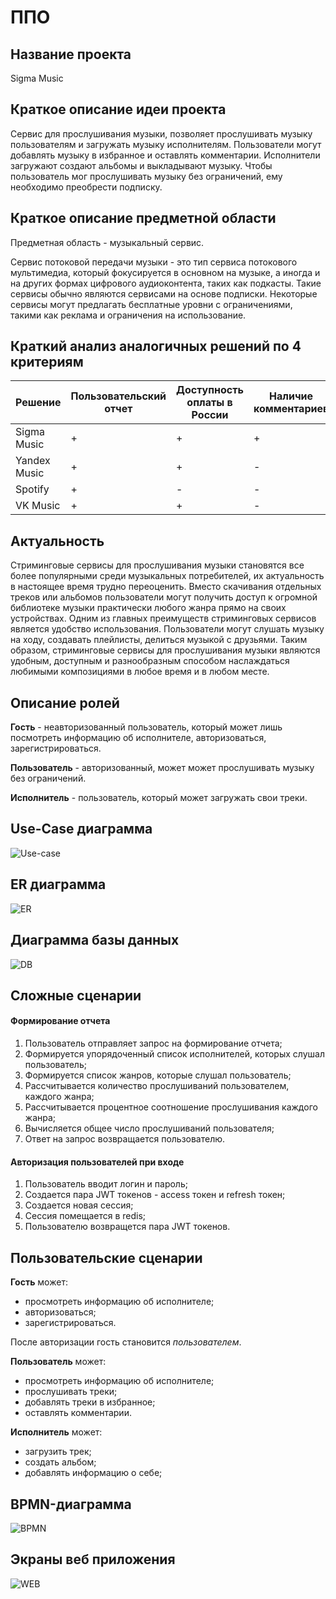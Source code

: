 # ППО

## Название проекта
Sigma Music

## Краткое описание идеи проекта
Сервис для прослушивания музыки, позволяет прослушивать музыку пользователям и загружать музыку исполнителям.
Пользователи могут добавлять музыку в избранное и оставлять комментарии. Исполнители загружают создают альбомы и выкладывают музыку.
Чтобы пользователь мог прослушивать музыку без ограничений, ему необходимо преобрести подписку.

## Краткое описание предметной области

Предметная область - музыкальный сервис.

Сервис потоковой передачи музыки - это тип сервиса потокового мультимедиа, который фокусируется в основном на музыке, а иногда и на других формах цифрового аудиоконтента, таких как подкасты.
Такие сервисы обычно являются сервисами на основе подписки.
Некоторые сервисы могут предлагать бесплатные уровни с ограничениями, такими как реклама и ограничения на использование.

## Краткий анализ аналогичных решений по 4 критериям

|Решение|Пользовательский отчет|Доступность оплаты в России|Наличие комментариев|
|---|---|---|---|
|Sigma Music|+|+|+|
|Yandex Music|+|+|-|
|Spotify|+|-|-|
|VK Music|+|+|-|

## Актуальность
Стриминговые сервисы для прослушивания музыки становятся все более популярными среди музыкальных потребителей, их актуальность в настоящее время трудно переоценить. Вместо скачивания отдельных треков или альбомов пользователи могут получить доступ к огромной библиотеке музыки практически любого жанра прямо на своих устройствах.
Одним из главных преимуществ стриминговых сервисов является удобство использования. Пользователи могут слушать музыку на ходу, создавать плейлисты, делиться музыкой с друзьями.
Таким образом, стриминговые сервисы для прослушивания музыки являются удобным, доступным и разнообразным способом наслаждаться любимыми композициями в любое время и в любом месте.

## Описание ролей
**Гость** - неавторизованный пользователь, который может лишь посмотреть информацию об исполнителе, авторизоваться, зарегистрироваться.

**Пользователь** - авторизованный, может может прослушивать музыку без ограничений.

**Исполнитель** - пользователь, который может загружать свои треки.

## Use-Case диаграмма

![Use-case](pics/use-cases.svg)

## ER диаграмма

![ER](pics/er.svg)

## Диаграмма базы данных

![DB](pics/db.svg)

## Сложные сценарии

#### Формирование отчета
1. Пользователь отправляет запрос на формирование отчета;
2. Формируется упорядоченный список исполнителей, которых слушал пользователь;
3. Формируется список жанров, которые слушал пользователь;
4. Рассчитывается количество прослушиваний пользователем, каждого жанра;
5. Рассчитывается процентное соотношение прослушивания каждого жанра;
6. Вычисляется общее число прослушиваний пользователя;
7. Ответ на запрос возвращается пользователю.

[//]: # (#### Оформление подписки  )

[//]: # (1. Пользователь выбирает план подписки;)

[//]: # (2. Генерируется ссылка для оплаты с параметрами идентификации пользователя и платежа;)

[//]: # (3. Пользователь перенаправляется на страницу оплаты;)

[//]: # (4. Пользователь вводит платежные данные;)

[//]: # (5. Платежная система реализует нужный сценарий подтверждения оплаты &#40;например, перенаправляет пользователя в интернет-банк&#41;;)

[//]: # (6. Пользователь подтверждает оплату;)

[//]: # (7. Возвращает пользователя на страницу завершения оплаты на стороне сервиса.)

#### Авторизация пользователей при входе
1. Пользователь вводит логин и пароль;
2. Создается пара JWT токенов - access токен и refresh токен;
3. Создается новая сессия;
4. Сессия помещается в redis;
5. Пользователю возвращется пара JWT токенов.

## Пользовательские сценарии

**Гость** может:
- просмотреть информацию об исполнителе;
- авторизоваться;
- зарегистрироваться.

После авторизации гость становится *пользователем*.

**Пользователь** может:
- просмотреть информацию об исполнителе;
- прослушивать треки;
- добавлять треки в избранное;
- оставлять комментарии.

**Исполнитель** может:
- загрузить трек;
- создать альбом;
- добавлять информацию о себе;

## BPMN-диаграмма

![BPMN](pics/bpmn.png)


## Экраны веб приложения

![WEB](pics/web.svg)
